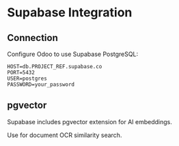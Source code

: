 # Supabase Integration

## Connection

Configure Odoo to use Supabase PostgreSQL:

```
HOST=db.PROJECT_REF.supabase.co
PORT=5432
USER=postgres
PASSWORD=your_password
```

## pgvector

Supabase includes pgvector extension for AI embeddings.

Use for document OCR similarity search.
